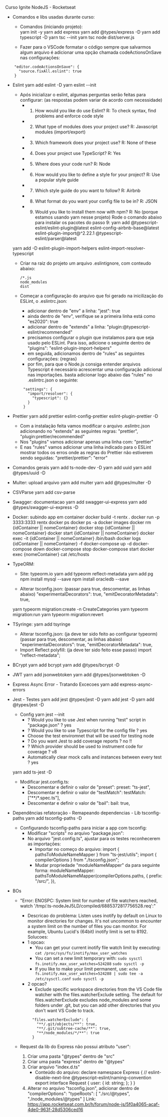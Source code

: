 Curso Ignite NodeJS - Rocketseat

- Comandos e libs usadas durante curso:
  - Comandos (iniciando projeto):  
    yarn init -y
    yarn add express
    yarn add @types/express -D
    yarn add typescript -D
    yarn tsc --init
    yarn tsc
    node dist/server.js

  - Fazer para o VSCode formatar o código sempre que salvarmos algum arquivo é adicionar uma opção chamada codeActionsOnSave nas configurações:
```
    "editor.codeActionsOnSave": {
      "source.fixAll.eslint": true
    }
```

  - Eslint
    yarn add eslint -D
    yarn eslint --init

    - Após inicializar o eslint, algumas perguntas serão feitas para configurar: (as respostas podem variar de acordo com necessidade)
      - 1) How would you like do use Eslint? R: To check syntax, find problems and enforce code style
      - 2) What type of modules does your project use? R: Javascript modules (import/export)
      - 3) Which framework does your project use? R: None of these
      - 4) Does your project use TypeScript? R: Yes
      - 5) Where does your code run? R: Node
      - 6) How would you like to define a style for your project? R: Use a popular style guide
      - 7) Which style guide do you want to follow? R: Airbnb
      - 8) What format do you want your config file to be in? R: JSON
      - 9) Would you like to install them now with npm? R: No (porque estamos usando yarn nesse projeto)
        Rode o comando abaixo para instalar os pacotes do passo 9:
        yarn add @typescript-eslint/eslint-plugin@latest eslint-config-airbnb-base@latest eslint-plugin-import@^2.22.1 @typescript-eslint/parser@latest
  
    yarn add -D eslint-plugin-import-helpers eslint-import-resolver-typescript

    - Criar na raiz do projeto um arquivo .eslintignore, com conteudo abaixo:
      ```
      /*.js
      node_modules
      dist
      ```

    - Começar a configuração do arquivo que foi gerado na inicilização do ESLint, o .eslintrc.json:
      - adicionar dentro de "env" a linha:
        "jest": true
      - ainda dentro de "env", verifique se a primeira linha está como "es2020": true
      - adicionar dentro de "extends" a linha:
        "plugin:@typescript-eslint/recommended"
      - precisamos configurar o plugin que instalamos para que seja usado pelo ESLint. Para isso, adicione o seguinte dentro de "plugins":
        "eslint-plugin-import-helpers"
      - em seguida, adicionamos dentro de "rules" as seguintes configurações:
        {regras}
      - por fim, para que o Node.js consiga entender arquivos Typescript é necessário acrescentar uma configuração adicional nas importações. basta adicionar logo abaixo das "rules" no .eslintrc.json o seguinte:
```
        "settings": {
          "import/resolver": {
            "typescript": {}
          }
        }
```

  - Prettier
    yarn add prettier eslint-config-prettier eslint-plugin-prettier -D
    - Com a instalação feita vamos modificar o arquivo .eslintrc.json adicionando no "extends" as seguintes regras:
      "prettier",
      "plugin:prettier/recommended"
    - Nos "plugins" vamos adicionar apenas uma linha com:
      "prettier"
    - E nas "rules" vamos adicionar uma linha indicado para o ESLint mostrar todos os erros onde as regras do Prettier não estiverem sendo seguidas:
      "prettier/prettier": "error"

  - Comandos gerais
    yarn add ts-node-dev -D
    yarn add uuid
    yarn add @types/uuid -D

  - Multer: upload arquivo
    yarn add multer
    yarn add @types/multer -D

  - CSVParse
    yarn add csv-parse

  - Swagger: documentacao
    yarn add swagger-ui-express
    yarn add @types/swagger-ui-express -D

  - Docker: subindo app em container
    docker build -t rentx .
    docker run -p 3333:3333 rentx
    docker ps
    docker ps -a
    docker images
    docker rm {idContainer || nomeContainer}
    docker stop {idContainer || nomeContainer}
    docker start {idContainer || nomeContainer}
    docker exec -it {idContainer || nomeContainer} /bin/bash
    docker logs {idContainer || nomeContainer} -f
    docker-compose up -d
    docker-compose down
    docker-compose stop
    docker-compose start
    docker exec {nomeContainer} cat /etc/hosts

  - TypeORM: 
    - Site: typeorm.io
      yarn add typeorm reflect-metadata
      yarn add pg
      npm install mysql --save
      npm install oracledb --save

    - Alterar tsconfig.json: (passar para true, descomentar, as linhas abaixo)
      "experimentalDecorators": true,
      "emitDecoratorMetadata": true,

    yarn typeorm migration:create -n CreateCategories
    yarn typeorm migration:run
    yarn typeorm migration:revert

  - TSyringe:
    yarn add tsyringe
    - Alterar tsconfig.json: (ja deve ter sido feito ao configurar typeorm) (passar para true, descomentar, as linhas abaixo)
      "experimentalDecorators": true,
      "emitDecoratorMetadata": true,
    - Import Reflect polyfill: (ja deve ter sido feito esse passo)
      import "reflect-metadata";

  - BCrypt
    yarn add bcrypt
    yarn add @types/bcrypt -D

  - JWT
    yarn add jsonwebtoken
    yarn add @types/jsonwebtoken -D

  - Express Async Error - Tratando Excecoes
    yarn add express-async-errors

  - Jest - Testes
    yarn add jest @types/jest -D
    yarn add jest -D
    yarn add @types/jest -D
    - Config
      yarn jest --init
      - ? Would you like to use Jest when running "test" script in "package.json" ?
        yes
      - ? Would you like to use Typescript for the config file ?
        yes
      - Choose the test enviromnet that will be used for testing
        node
      - ? Do you want Jest to add coverage reports ?
        no !!
      - ? Which provider should be used to instrument code for coverage ?
        v8
      - Automatically clear mock calls and instances between every test ?
        yes

    yarn add ts-jest -D

      - Modificar jest.config.ts:
        - Descomentar e definir o valor de "preset": 
          preset: "ts-jest",
        - Descomentar e definir o valor de "testMatch": 
          testMatch: ["**/*.spec.ts"],
        - Descomentar e definir o valor de "bail": 
          bail: true,

  - Dependências refatoração - Remapeando dependencias - Lib tsconfig-paths
    yarn add tsconfig-paths -D
    - Configurando tsconfig-paths para iniciar a app com tsconfig:
      - Modificar "scripts" no arquivo "package.json":
      - No arquivo "jest.config.ts", ajustar para os testes reconhecerem as importações:
        - Importar no começo do arquivo:
          import { pathsToModuleNameMapper } from "ts-jest/utils";
          import { compilerOptions } from "./tsconfig.json";
        - Mudar propriedade "moduleNameMapper" da para seguinte forma:
          moduleNameMapper: pathsToModuleNameMapper(compilerOptions.paths, {
            prefix: "<rootDir>/src/",
          }),
      
        













- BOs
  - "Error: ENOSPC: System limit for number of file watchers reached, watch '/tmp/.ts-nodeJeJ5LD/compiled/6885372817756528.req':"
    - Descricao do problema: Listen uses inotify by default on Linux to monitor directories for changes. It's not uncommon to encounter a system limit on the number of files you can monitor. For example, Ubuntu Lucid's (64bit) inotify limit is set to 8192.
  Solucoes:
    - 1 opcao:
      - You can get your current inotify file watch limit by executing: ```cat /proc/sys/fs/inotify/max_user_watches```
      - You can set a new limit temporary with:
        ```sudo sysctl fs.inotify.max_user_watches=524288```
        ```sudo sysctl -p ```
      - If you like to make your limit permanent, use:
        ```echo fs.inotify.max_user_watches=524288 | sudo tee -a /etc/sysctl.conf```
        ```sudo sysctl -p ```
    - 2 opcao?
      - Exclude specific workspace directories from the VS Code file watcher with the files.watcherExclude setting. The default for files.watcherExclude excludes node_modules and some folders under .git, but you can add other directories that you don't want VS Code to track.
      ```
        "files.watcherExclude": {
          "**/.git/objects/**": true,
          "**/.git/subtree-cache/**": true,
          "**/node_modules/*/**": true
        }
      ```
  
  - Request da lib do Express não possui atributo "user":
    1) Criar uma pasta "@types" dentro de "src"
    2) Criar uma pasta "express" dentro de "@types"
    3) Criar arquivo "index.d.ts"
        - Conteúdo do arquivo: 
        declare namespace Express {
          // eslint-disable-next-line @typescript-eslint/naming-convention
          export interface Request {
            user: {
              id: string;
            };
          }
        }
    4) Alterar no arquivo "tsconfig.json", adicionar dentro de "compilerOptions":
        "typeRoots": [
          "./src/@types",
          "./node_modules/@types"
        ]
    Link: https://app.rocketseat.com.br/h/forum/node-js/5f0a4065-acaf-4de0-963f-28d5306ced16
